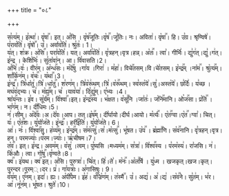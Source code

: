 +++
title = "०८"

+++


  
स꣣त्य꣢म्। इ꣣त्था꣢। वृ꣡षा꣢꣯। इत्। अ꣣सि । वृ꣡ष꣢꣯जूतिः।वृ꣡ष꣢꣯।जू꣣तिः। नः। अविता꣢। वृ꣡षा꣢꣯। हि। उ꣣ग्र। श्रृण्विषे꣢। प꣣राव꣡ति꣢। वृ꣡षो꣢꣯। उ꣣। अर्वाव꣡ति꣢। श्रु꣣तः꣢। 1।  
य꣢त्। श꣣क्र। अ꣡सि꣢꣯। परा꣣व꣡ति꣣। यत्। अर्वा꣣व꣡ति꣢। वृ꣣त्रहन्।वृत्र।हन्न्। अ꣡तः꣢꣯। त्वा꣣। गीर्भिः꣢। द्यु꣣ग꣢त्।द्यु꣣।ग꣢त्। इ꣣न्द्र । केशि꣡भिः꣢। सु꣣ता꣡वा꣢न्। आ। वि꣣वासति।2।  
अ꣣भि꣢।वः꣣। वीर꣢म्। अ꣡न्ध꣢꣯सः। म꣡दे꣢꣯षु ।गा꣣य ।गिरा꣢ । म꣣हा꣢। विचे꣢꣯तसम्।वि।चे꣣तसम्। इ꣡न्द्र꣢꣯म् ।ना꣡म꣢꣯। श्रु꣡त्य꣢꣯म्। शा꣣कि꣡न꣢म्। व꣡चः꣢꣯। य꣡था꣢꣯।3।  
इ꣡न्द्र꣢꣯। त्रि꣣धा꣡तु꣢।त्रि꣣।धा꣡तु꣢꣯। श꣣रण꣢म्। त्रि꣣व꣡रू꣢थम्।त्रि꣣।व꣡रू꣢꣯थम्। स्व꣣स्त꣡ये꣢।सु꣣।अस्त꣡ये꣢। छ꣣र्दिः꣢। य꣣च्छ ।मघ꣡व꣢द्भ्यः। च꣣। म꣡ह्य꣢꣯म्। च꣣ ।याव꣡या꣢। दि꣣द्यु꣢म्। ए꣣भ्यः ।4।  
श्रा꣡य꣢꣯न्तः। इ꣣व। सू꣡र्य꣢꣯म्। वि꣡श्वा꣢꣯।इत्। इ꣡न्द्र꣢꣯स्य । भ꣣क्षत। व꣡सू꣢꣯नि ।जा꣣तः꣢। ज꣡नि꣢꣯मानि। ओ꣡ज꣢꣯सा। प्र꣡ति꣢꣯ ।भा꣣ग꣢म्। न। दी꣣धिमः।5।  
न꣢।सीम्। अ꣡दे꣢꣯वः।अ।दे꣣वः।आप। तत्।इ꣡ष꣢꣯म्। दी꣣र्घायो।दीर्घ।आयो। म꣡र्त्यः꣢꣯। ए꣡त꣢꣯ग्वा।ए꣡त꣢꣯।ग्वा꣣। चित्। यः꣢। ए꣡त꣢꣯शः। यु꣣यो꣡ज꣢ते। इ꣡न्द्रः꣢꣯। हरी꣣꣯इ꣡ति꣢। यु꣣यो꣡ज꣢ते। 6।  
आ꣢। नः꣣। वि꣡श्वा꣢꣯सु। ह꣡व्य꣢꣯म्। इ꣡न्द्र꣢꣯म्। स꣣म꣡त्सु꣢।स꣣।म꣡त्सु꣢꣯। भू꣣षत। उ꣡प꣢꣯ । ब्र꣡ह्मा꣢꣯णि। स꣡व꣢꣯नानि। वृ꣣त्रहन्।वृत्र।हन्। परमज्याः꣢।प꣣रम।ज्याः꣢। ऋ꣣चीषम।7।  
त꣡व꣢꣯। इत्। इ꣣न्द्र। अवम꣢म्। व꣡सु꣢ ।त्वम्। पु꣣ष्यसि ।मध्यम꣢म्। स꣣त्रा꣢। वि꣡श्व꣢꣯स्य । प꣣रम꣡स्य꣢। रा꣣जसि। न꣢। कि꣢औः। त्वा। गो꣡षु꣢꣯।वृ꣣ण्वते।8।  
क्व꣢꣯। इ꣣यथ। क्व꣢꣯ इत्। अ꣣सि। पुरुत्रा꣢। चि꣣त्। हि꣢।ते꣣। म꣡नः꣢꣯।अ꣡ल꣢꣯र्षि । यु꣣ध्म । खजकृत्।खज।कृत्।पुरन्दर।पुरम््।दर। प्र꣢। गा꣣यत्राः꣢। अ꣣गासिषुः। 9।  
व꣣य꣢म्। ए꣣नम्। इदा꣢। ह्यः। अ꣡पी꣢꣯पेम। इ꣣ह꣢। व꣣ज्रि꣡ण꣢म्। त꣡स्मै꣢꣯। उ꣣। अद्य꣢। अ꣣।द्य꣢ ।स꣡व꣢꣯ने। सु꣣त꣢म्। भ꣣र। आ꣢।नू꣣न꣢म्। भू꣣षत। श्रुते꣢।10।


